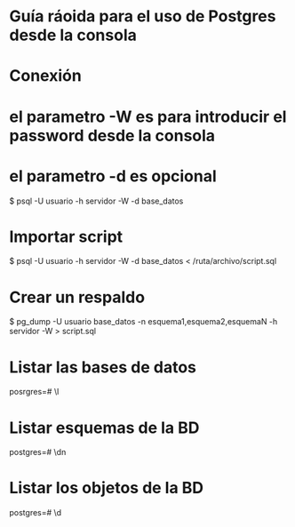 # Guía ráoida para el uso de Postgres desde la consola

# Conexión 
# el parametro -W es para introducir el password desde la consola
# el parametro -d es opcional
$ psql -U usuario -h servidor -W -d base_datos

# Importar script
$ psql -U usuario -h servidor -W -d base_datos < /ruta/archivo/script.sql


# Crear un respaldo
$ pg_dump -U usuario base_datos -n esquema1,esquema2,esquemaN -h servidor -W > script.sql

# Listar las bases de datos

posrgres=# \l

# Listar esquemas de la BD
postgres=# \dn

# Listar los objetos de la BD
postgres=# \d
